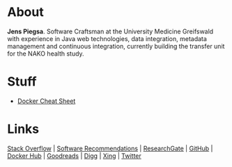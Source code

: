 # About

**Jens Piegsa**. Software Craftsman at the University Medicine Greifswald with experience in Java web technologies, data integration, metadata management and continuous integration, currently building the transfer unit for the NAKO health study.

# Stuff

* [Docker Cheat Sheet](http://docker.jens-piegsa.com/)


# Links

[Stack Overflow](http://stackoverflow.com/users/1725096/jens-piegsa) | [Software Recommendations](http://softwarerecs.stackexchange.com/users/138/jens-piegsa) | [ResearchGate](https://www.researchgate.net/profile/Jens_Piegsa) | [GitHub](https://github.com/JensPiegsa/) | [Docker Hub](https://hub.docker.com/u/piegsaj/) | [Goodreads](https://www.goodreads.com/review/list/30411560-jens?shelf=read&view=covers) | [Digg](http://digg.com/user/d02d88145f224f01bfc6f67c1e43ef31/diggs.rss) | [Xing](https://www.xing.com/profile/Jens_Piegsa) | [Twitter](https://twitter.com/jenspiegsa)
